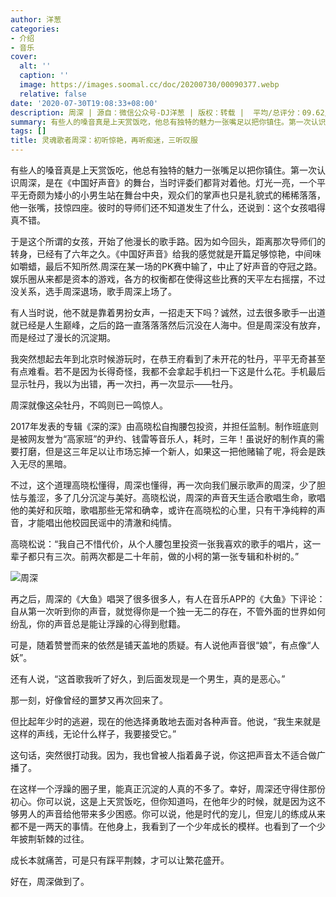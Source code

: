 ```yaml
---
author: 洋葱
categories:
- 介绍
- 音乐
cover:
  alt: ''
  caption: ''
  image: https://images.soomal.cc/doc/20200730/00090377.webp
  relative: false
date: '2020-07-30T19:08:33+08:00'
description: 周深 | 源自：微信公众号-DJ洋葱 | 版权：转载 |  平均/总评分：09.62/125
summary: 有些人的嗓音真是上天赏饭吃，他总有独特的魅力一张嘴足以把你镇住。第一次认识周深，是在《中国好声音》的舞台，当时评委们都背对着他。灯光一亮，一个平平无奇颇为矮小的小男生站在舞台中央，观众们的掌声也只是礼貌式的稀稀落落，他一张嘴，技惊四座……
tags: []
title: 灵魂歌者周深：初听惊艳，再听痴迷，三听叹服
---
```


有些人的嗓音真是上天赏饭吃，他总有独特的魅力一张嘴足以把你镇住。第一次认识周深，是在《中国好声音》的舞台，当时评委们都背对着他。灯光一亮，一个平平无奇颇为矮小的小男生站在舞台中央，观众们的掌声也只是礼貌式的稀稀落落，他一张嘴，技惊四座。彼时的导师们还不知道发生了什么，还说到：这个女孩唱得真不错。

于是这个所谓的女孩，开始了他漫长的歌手路。因为如今回头，距离那次导师们的转身，已经有了六年之久。《中国好声音》给我的感觉就是开篇足够惊艳，中间味如嚼蜡，最后不知所然.周深在某一场的PK赛中输了，中止了好声音的夺冠之路。娱乐圈从来都是资本的游戏，各方的权衡都在使得这些比赛的天平左右摇摆，不过没关系，选手周深退场，歌手周深上场了。

有人当时说，他不就是靠着男扮女声，一招走天下吗？诚然，过去很多歌手一出道就已经是人生巅峰，之后的路一直落落落然后沉没在人海中。但是周深没有放弃，而是经过了漫长的沉淀期。

我突然想起去年到北京时候游玩时，在恭王府看到了未开花的牡丹，平平无奇甚至有点难看。若不是因为长得奇怪，我都不会拿起手机扫一下这是什么花。手机最后显示牡丹，我以为出错，再一次扫，再一次显示――牡丹。

周深就像这朵牡丹，不鸣则已一鸣惊人。

2017年发表的专辑《深的深》由高晓松自掏腰包投资，并担任监制。制作班底则是被网友誉为“高家班”的尹约、钱雷等音乐人，耗时，三年！虽说好的制作真的需要打磨，但是这三年足以让市场忘掉一个新人，如果这一把他赌输了呢，将会是跌入无尽的黑暗。

不过，这个道理高晓松懂得，周深也懂得，再一次向我们展示歌声的周深，少了胆怯与羞涩，多了几分沉淀与美好。高晓松说，周深的声音天生适合歌唱生命，歌唱他的美好和灰暗，歌唱那些无常和确幸，或许在高晓松的心里，只有干净纯粹的声音，才能唱出他校园民谣中的清澈和纯情。

高晓松说：“我自己不惜代价，从个人腰包里投资一张我喜欢的歌手的唱片，这一辈子都只有三次。前两次都是二十年前，做的小柯的第一张专辑和朴树的。”

![周深](https://images.soomal.cc/doc/20200730/00090376.webp)





再之后，周深的《大鱼》唱哭了很多很多人，有人在音乐APP的《大鱼》下评论：自从第一次听到你的声音，就觉得你是一个独一无二的存在，不管外面的世界如何纷乱，你的声音总是能让浮躁的心得到慰籍。

可是，随着赞誉而来的依然是铺天盖地的质疑。有人说他声音很“娘”，有点像“人妖”。

还有人说，“这首歌我听了好久，到后面发现是一个男生，真的是恶心。”

那一刻，好像曾经的噩梦又再次回来了。

但比起年少时的逃避，现在的他选择勇敢地去面对各种声音。他说，“我生来就是这样的声线，无论什么样子，我要接受它。”

这句话，突然很打动我。因为，我也曾被人指着鼻子说，你这把声音太不适合做广播了。

在这样一个浮躁的圈子里，能真正沉淀的人真的不多了。幸好，周深还守得住那份初心。你可以说，这是上天赏饭吃，但你知道吗，在他年少的时候，就是因为这不够男人的声音给他带来多少困惑。你可以说，他是时代的宠儿，但宠儿的练成从来都不是一两天的事情。在他身上，我看到了一个少年成长的模样。也看到了一个少年披荆斩棘的过往。

成长本就痛苦，可是只有踩平荆棘，才可以让繁花盛开。

好在，周深做到了。